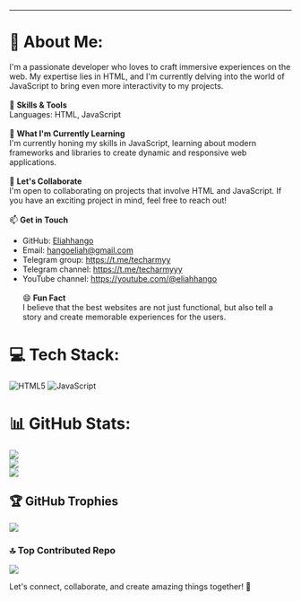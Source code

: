 <div id="header" align="center">
  <img src="https://komarev.com/ghpvc/?username=Eliahhango&style=flat-square&color=blue" alt=""/>
</div>

---

# 💫 About Me:
I'm a passionate developer who loves to craft immersive experiences on the web. My expertise lies in HTML, and I'm currently delving into the world of JavaScript to bring even more interactivity to my projects.<br><br>
🚀 **Skills & Tools**<br>
Languages: HTML, JavaScript<br><br>
🌱 **What I'm Currently Learning**<br>
I'm currently honing my skills in JavaScript, learning about modern frameworks and libraries to create dynamic and responsive web applications.<br><br>
💬 **Let's Collaborate**<br>
I'm open to collaborating on projects that involve HTML and JavaScript. If you have an exciting project in mind, feel free to reach out!<br><br>
📫 **Get in Touch**<br>
- GitHub: [Eliahhango](https://github.com/Eliahhango)<br>
- Email: hangoeliah@gmail.com<br>
- Telegram group: https://t.me/techarmyy<br>
- Telegram channel: https://t.me/techarmyyy<br>
- YouTube channel: https://youtube.com/@eliahhango<br><br>
😄 **Fun Fact**<br>
I believe that the best websites are not just functional, but also tell a story and create memorable experiences for the users.

# 💻 Tech Stack:
![HTML5](https://img.shields.io/badge/html5-%23E34F26.svg?style=for-the-badge&logo=html5&logoColor=white) ![JavaScript](https://img.shields.io/badge/javascript-%23323330.svg?style=for-the-badge&logo=javascript&logoColor=%23F7DF1E)

# 📊 GitHub Stats:
![](https://github-readme-stats.vercel.app/api?username=Eliahhango&theme=dark&hide_border=false&include_all_commits=true&count_private=true)<br/>
![](https://github-readme-streak-stats.herokuapp.com/?user=Eliahhango&theme=dark&hide_border=false)<br/>
![](https://github-readme-stats.vercel.app/api/top-langs/?username=Eliahhango&theme=dark&hide_border=false&include_all_commits=true&count_private=true&layout=compact)

## 🏆 GitHub Trophies
![](https://github-profile-trophy.vercel.app/?username=Eliahhango&theme=radical&no-frame=false&no-bg=true&margin-w=4)

### 🔝 Top Contributed Repo
![](https://github-contributor-stats.vercel.app/api?username=Eliahhango&limit=5&theme=dark&combine_all_yearly_contributions=true)

Let's connect, collaborate, and create amazing things together! 🌟

<!-- Proudly created with GPRM ( https://gprm.itsvg.in ) -->
